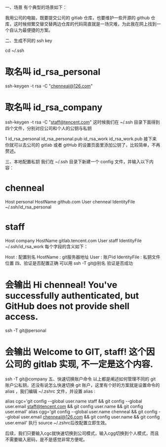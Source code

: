 
一、场景
有个典型的场景如下：

我用公司的电脑，既要提交公司的 gitlab 仓库，也要维护一些开源的 github 仓库，这时候频繁交替交替两边仓库的代码简直就是一场灾难，为此我在网上找到一个自认为最便捷的方案。

二、生成不同的 ssh key

cd ~/.ssh
# 取名叫 id_rsa_personal
ssh-keygen -t rsa -C "chenneal@126.com"
# 取名叫 id_rsa_company
ssh-keygen -t rsa -C "staff@tencent.com"
这时候我们在 ~/.ssh 目录下面得到四个文件，分别对应公司和个人的公钥与私钥

1
id_rsa_personal  id_rsa_personal.pub  id_rsa_work  id_rsa_work.pub
接下来你就可以去公司的 gitlab 或者 gitHub 的设置页面里添加公钥了，比较简单，不再赘述。

三、本地配置私钥
我们在 ~/.ssh 目录下新建一个 config 文件，并输入以下内容：

# chenneal
Host personal
    HostName github.com
    User chenneal
    IdentityFile ~/.ssh/id_rsa_personal

# staff
Host company
    HostName gitlab.tencent.com
    User staff
    IdentityFile ~/.ssh/id_rsa_work
每个字段的含义如下：

Host : 配置别名
HostName : git服务器地址
User : 账户id
IdentityFile : 私钥文件位置
四、验证是否配置正确
可以用 ssh -T git@别名 验证是否成功
# 会输出 Hi chenneal! You've successfully authenticated, but GitHub does not provide shell access.
ssh -T git@personal
# 会输出 Welcome to GIT, staff! 这个因公司的 gitlab 实现, 不一定是这个内容.
ssh -T git@company
五、快速切换账户命令
以上都是阐述如何管理不同的 git 账户公私钥，还没有说怎么快速切换 git 账户，这里有个好的方案就是设置命令的 alias ，我们编辑 ~/.zshrc 文件，并设置 alias :
 
alias cgc='git config --global user.name staff && git config --global user.email staff@tencent.com && git config user.name && git config user.email'
alias cgg='git config --global user.name chenneal && git config --global user.email chenneal@126.com && git config user.name && git config user.email'
执行 source ~/.zshrc后改配置立即生效。

后续，我们只要输入cgc就快速切换到公司模式，输入cgg切换到个人模式，而且不需要输入密码，是不是感觉非常方便呢。
